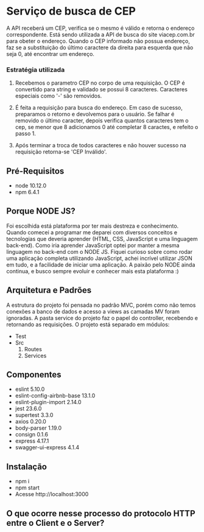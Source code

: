 # Serviço de busca de CEP
A API receberá um CEP, verifica se o mesmo é válido e retorna o endereço correspondente. 
Está sendo utilizada a API de busca do site viacep.com.br para obeter o endereço. 
Quando o CEP informado não possua endereço, faz se a substituição do último caractere da direita para esquerda que não seja 0, até encontrar um endereço. 

### Estratégia utilizada
1. Recebemos o parametro CEP no corpo de uma requisição. 
O CEP é convertido para string e validado se possui 8 caracteres. Caracteres especiais como '-' são removidos. 

2. É feita a requisição para busca do endereço. Em caso de sucesso, preparamos o retorno e devolvemos para o usuário. Se falhar é removido o último caracter, depois verifica quantos caracteres tem o cep, se menor que 8 adicionamos 0 até completar 8 caractes, e refeito o passo 1. 

3. Após terminar a troca de todos caracteres e não houver sucesso na requisição retorna-se 'CEP Inválido'. 

## Pré-Requisitos
* node 10.12.0
* npm 6.4.1

## Porque NODE JS?
Foi escolhida está plataforma por ter mais destreza e conhecimento. Quando comecei a programar me deparei com diversos conceitos e tecnologias que deveria aprender (HTML, CSS, JavaScript e uma linguagem back-end). Como iria aprender JavaScript optei por manter a mesma linguagem no back-end com o NODE JS. Fiquei curioso sobre como rodar uma aplicação 
completa utilizando JavaScript, achei incrível utilizar JSON em tudo, e a facilidade de iniciar uma aplicação. A paixão pelo NODE ainda continua, e busco sempre evoluir e conhecer mais esta plataforma :)

## Arquitetura e Padrões
A estrutura do projeto foi pensada no padrão MVC, porém como não temos conexões a banco de dados e acesso a views as camadas MV foram ignoradas. 
A pasta service do projeto faz o papel do controller, recebendo e retornando as requisições. 
O projeto está separado em módulos: 
- Test
- Src
    1. Routes
    2. Services

## Componentes
* eslint 5.10.0
* eslint-config-airbnb-base 13.1.0
* eslint-plugin-import 2.14.0
* jest 23.6.0
* supertest 3.3.0
* axios 0.20.0
* body-parser 1.19.0
* consign 0.1.6
* express 4.17.1
* swagger-ui-express 4.1.4

## Instalação
* npm i
* npm start
* Acesse http://localhost:3000

## O que ocorre nesse processo do protocolo HTTP entre o Client e o Server?